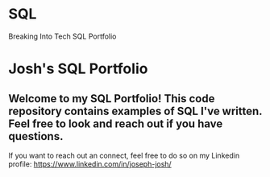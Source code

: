 # SQL
Breaking Into Tech SQL Portfolio


# Josh's SQL Portfolio

## Welcome to my SQL Portfolio! This code repository contains examples of SQL I've written. Feel free to look and reach out if you have questions.

If you want to reach out an connect, feel free to do so on my Linkedin profile:
https://www.linkedin.com/in/joseph-josh/
